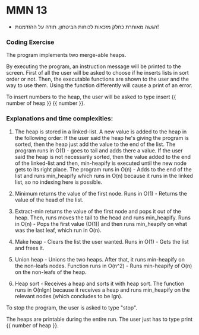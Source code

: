 # MMN 13

* הגשה מאוחרת כחלק מזכאות לכוחות הביטחון. תודה על ההזדמנות!

### Coding Exercise

The program implements two merge-able heaps.

By executing the program, an instruction message will be printed to the screen.
First of all the user will be asked to choose if he inserts lists in sort order or not.
Then, the executable functions are shown to the user and the way to use them. Using the function
differently will cause a print of an error.

To insert numbers to the heap, the user will be asked to type insert {{ number of heap }} 
{{ number }}.

### Explanations and time complexities:

1) The heap is stored in a linked-list. A new value is added to the heap in the following order:
If the user said the heap he's giving the program is sorted, then the heap just add the value to the end of the list.
The program runs in O(1) - goes to tail and adds there a value.
If the user said the heap is not necessarily sorted, then the value added to the end of the linked-list and then,
min-heapify is executed until the new node gets to its right place.
The program runs in O(n) - Adds to the end of the list and runs min_heapify which runs in O(n) because it runs in the
linked list, so no indexing here is possible.

2) Minimum returns the value of the first node. 
Runs in O(1) - Returns the value of the head of the list.

3) Extract-min returns the value of the first node and pops it out of the heap. Then, runs moves the tail to the head and
runs min_heapify.
Runs in O(n) - Pops the first value (O(1)) and then runs min_heapify on what was the last leaf, which run in O(n).

4) Make heap - Clears the list the user wanted.
Runs in O(1) - Gets the list and frees it.

5) Union heap - Unions the two heaps. After that, it runs min-heapify on the non-leafs nodes. Function runs in
O(n^2) - Runs min-heapify of O(n) on the non-leafs of the heap.

6) Heap sort - Receives a heap and sorts it with heap sort. The function runs in O(nlgn) because it receives a heap
and runs min_heapify on the relevant nodes (which concludes to be lgn).


To stop the program, the user is asked to type "stop".

The heaps are printable during the entire run. The user just has to type print {{ number of heap }}.




